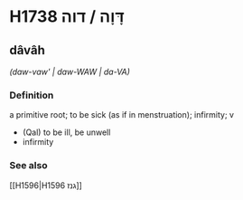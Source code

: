 # H1738 דָּוָה / דוה

## dâvâh

_(daw-vaw' | daw-WAW | da-VA)_

### Definition

a primitive root; to be sick (as if in menstruation); infirmity; v

- (Qal) to be ill, be unwell
- infirmity

### See also

[[H1596|H1596 גנז]]
